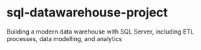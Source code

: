 # sql-datawarehouse-project
Building a modern data warehouse with SQL Server, including ETL processes, data modelling, and analytics 
